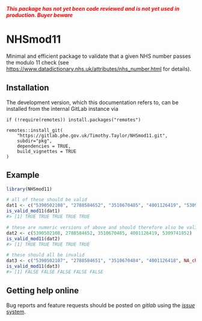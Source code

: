 
<!-- README.md is generated from README.Rmd. Please edit that file -->

<span style="color:red"> ***This package has not yet been code reviewed
and is not yet used in production. Buyer beware*** </span>

# NHSmod11

<!-- badges: start -->
<!-- badges: end -->

Minimal and efficient package to validate that a given NHS number passes
the modulo 11 check (see
<https://www.datadictionary.nhs.uk/attributes/nhs_number.html> for
details).

## Installation

The development version, which this documentation refers to, can be
installed from the internal GitLab instance via

    if (!require(remotes)) install.packages("remotes")

    remotes::install_git(
        "https://gitlab.phe.gov.uk/Timothy.Taylor/NHSmod11.git",
        subdir="pkg",
        dependencies = TRUE,
        build_vignettes = TRUE
    )

## Example

``` r
library(NHSmod11)

# all of these should be valid
dat1 <- c("5390502108", "2788584652", "3510670485", "4001126419", "5309741852")
is_valid_mod11(dat1)
#> [1] TRUE TRUE TRUE TRUE TRUE

# these are numeric versions of above and should therefore also be valid
dat2 <- c(5390502108, 2788584652, 3510670485, 4001126419, 5309741852)
is_valid_mod11(dat2)
#> [1] TRUE TRUE TRUE TRUE TRUE

# these should all be invalid
dat3 <- c("5390502107", "2788584651", "3510670484", "4001126418", NA_character_)
is_valid_mod11(dat3)
#> [1] FALSE FALSE FALSE FALSE FALSE
```

## Getting help online

Bug reports and feature requests should be posted on *gitlab* using the
[*issue*
system](https://gitlab.phe.gov.uk/Timothy.Taylor/NHSmod11/issues).
